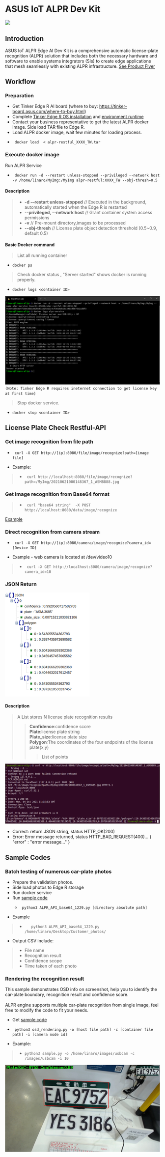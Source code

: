 # ASUS IoT ALPR Dev Kit
![](https://iot.asus.com/_nuxt/img/2527929.png)  

## Introduction
ASUS IoT ALPR Edge AI Dev Kit is a comprehensive automatic license-plate recognition (ALPR) solution that includes both the necessary hardware and software to enable systems integrators (SIs) to create edge applications that mesh seamlessly with existing ALPR infrastructure. [See Product Flyer](https://github.com/TinkerEdgeR/ALPR/blob/788a7fc3c2e313d94afb5ac5656757120bdc64eb/material/ALPR%20FLYER_Eng_220114_compressed.pdf)

## Workflow
### Preparation
* Get Tinker Edge R AI board (where to buy: https://tinker-board.asus.com/where-to-buy.html)
* Complete [Tinker Edge R OS installation](https://github.com/TinkerEdgeR/ALPR/blob/1b515fcac068c28fbc833088bf509bb74b9dc9b4/Flash_TinkerOS_UMS.md) and [environment runtime](https://github.com/TinkerEdgeR/ALPR/blob/44a53b3f2767d825fb4f3e7ef7bbd096b3a7be01/alpr_runtime.md)
* Contact your business representative to get the latest ALPR docker image. Side load TAR file to Edge R.
* Load ALPR docker image, wait few minutes for loading process.
*      docker load  < alpr-restful_XXXX_TW.tar
### Execute docker image
Run ALPR Service
*      docker run -d --restart unless-stopped --privileged --network host -v /home/linaro/MyImg:/MyImg alpr-restful:XXXX_TW --obj-thresh=0.5

#### Description
>* <b>-d -–restart unless-stopped</b>     // Executed in the background, automatically started when the Edge R is restarted
>* <b>--privileged, --network host</b>      // Grant container system access permissions 
>* <b>-v</b>      // Pre-mount directory,images to be processed
>* <b>--obj-thresh</b>      // License plate object detection threshold (0.5~0.9, default 0.5)
#### Basic Docker command
>List all running container 
*     docker ps 

>Check docker status , "Server started" shows docker is running properly.
*     docker logs <container ID>
![Alt text](image/docker_log_ok.png?raw=true "Title")
`(Note: Tinker Edge R requires ineternet connection to get license key at first time)`

  
>Stop docker service.
*     docker stop <container ID>


## License Plate Check Restful-API

### Get image recognition from file path
*      curl -X GET http://[ip]:8080/file/image/recognize?path=[image file]
* Example:
>*      curl http://localhost:8080/file/image/recognize?path=/MyImg/20210621000148367_1_ASM8888.jpg

### Get image recognition from Base64 format
>*      curl "base64 string"  -X POST http://localhost:8080/data/image/recognize
[Example](https://github.com/TinkerEdgeR/ALPR/blob/c768ace2d9cabd8c0d70cc0f04fac6280a5b2a38/sample%20code/base64_call.sh)
  
### Direct recognition from camera stream
*      curl -X GET http://[ip]:8080/camera/image/recognize?camera_id=[Device ID]
* Example - web camera is located at /dev/video10
>*      curl -X GET http://localhost:8080/camera/image/recognize?camera_id=10

### JSON Return
![Alt text](image/API_return_JSON.png?raw=true "Title")
#### Description
>A List stores N license plate recognition results
  >><B>Confidence</B>:confidence score<br>
>><B>Plate</B>:license plate string<br>
>><B>Plate_size</B>:license plate size<br>
>><B>Polygon</B>:The coordinates of the four endpoints of the license plate(x,y)
>>>List of points
  
 ![Alt text](image/API_image_ok.png?raw=true "Title")
* Correct: return JSON string, status HTTP_OK(200)
* Error: Error message returned, status HTTP_BAD_REQUEST(400)…
{ "error" : "error message..." }


## Sample Codes

### Batch testing of numerous car-plate photos
* Prepare the validation photos.
* Side load photos to Edge R storage
* Run docker service
* Run [sample code](https://github.com/TinkerEdgeR/ALPR/blob/6dba7e19075267e1ba8c720d80370c7afff92559/sample%20code/ALPR_API_base64_1229.py) 
  *      python3 ALPR_API_base64_1229.py [directory absolute path]
* Example 
>*        python3 ALPR_API_base64_1229.py  /home/linaro/Desktop/Customer_photos/
* Output CSV include:
>* File name
>* Recognition result
>* Confidence scope
>* Time taken of each photo

### Rendering the recognition result

This sample demonstrates OSD info on screenshot, help you to identify the car-plate boundary, recognition result and confidence score. </br>
</br>
ALPR engine supports multiple car-plate recognition from single image, feel free to modify the code to fit your needs.

* Get [sample code](https://github.com/TinkerEdgeR/ALPR/blob/ea4ffa8f276cdd583a98ae45a90ad3a4c4e477c9/sample%20code/osd_rendering.py)
*      python3 osd_rendering.py -o [host file path] -c [container file path] -i [camera node id]
* Example:
>*     python3 sample.py -o /home/linaro/images/usbcam -c /images/usbcam -i 10
  
![Alt text](image/rendering-OSD.png?raw=true "Title")
